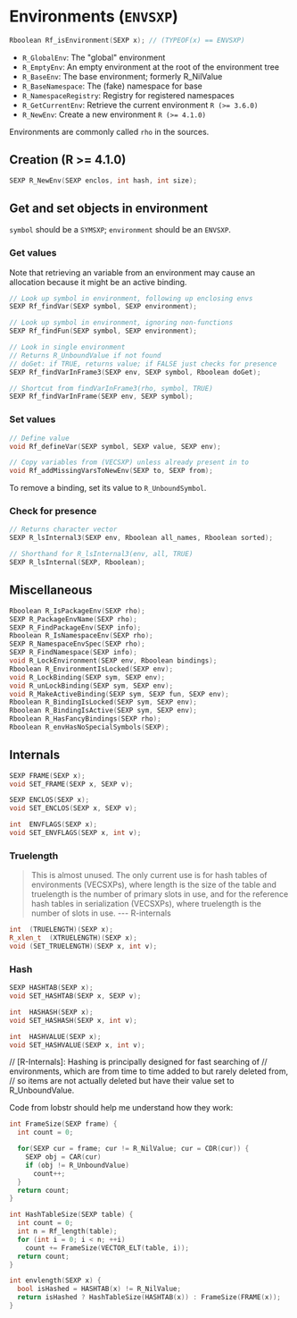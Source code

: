 # Environments (`ENVSXP`)

```cpp
Rboolean Rf_isEnvironment(SEXP x); // (TYPEOF(x) == ENVSXP)
```

* `R_GlobalEnv`: The "global" environment
* `R_EmptyEnv`: An empty environment at the root of the environment tree
* `R_BaseEnv`: The base environment; formerly R_NilValue
* `R_BaseNamespace`: The (fake) namespace for base
* `R_NamespaceRegistry`: Registry for registered namespaces
* `R_GetCurrentEnv`: Retrieve the current environment `R (>= 3.6.0)`
* `R_NewEnv`: Create a new environment `R (>= 4.1.0)`

Environments are commonly called `rho` in the sources.

## Creation (R >= 4.1.0)

``` cpp
SEXP R_NewEnv(SEXP enclos, int hash, int size);
```

## Get and set objects in environment

`symbol` should be a `SYMSXP`; `environment` should be an `ENVSXP`.

### Get values

Note that retrieving an variable from an environment may cause an allocation because it might be an active binding.

```cpp
// Look up symbol in environment, following up enclosing envs
SEXP Rf_findVar(SEXP symbol, SEXP environment);

// Look up symbol in environment, ignoring non-functions
SEXP Rf_findFun(SEXP symbol, SEXP environment);

// Look in single environment
// Returns R_UnboundValue if not found
// doGet: if TRUE, returns value; if FALSE just checks for presence
SEXP Rf_findVarInFrame3(SEXP env, SEXP symbol, Rboolean doGet);

// Shortcut from findVarInFrame3(rho, symbol, TRUE)
SEXP Rf_findVarInFrame(SEXP env, SEXP symbol);
```

### Set values

```cpp
// Define value
void Rf_defineVar(SEXP symbol, SEXP value, SEXP env);

// Copy variables from (VECSXP) unless already present in to
void Rf_addMissingVarsToNewEnv(SEXP to, SEXP from);
```

To remove a binding, set its value to `R_UnboundSymbol`.

### Check for presence

```cpp
// Returns character vector
SEXP R_lsInternal3(SEXP env, Rboolean all_names, Rboolean sorted);

// Shorthand for R_lsInternal3(env, all, TRUE)
SEXP R_lsInternal(SEXP, Rboolean);
```

## Miscellaneous

```cpp
Rboolean R_IsPackageEnv(SEXP rho);
SEXP R_PackageEnvName(SEXP rho);
SEXP R_FindPackageEnv(SEXP info);
Rboolean R_IsNamespaceEnv(SEXP rho);
SEXP R_NamespaceEnvSpec(SEXP rho);
SEXP R_FindNamespace(SEXP info);
void R_LockEnvironment(SEXP env, Rboolean bindings);
Rboolean R_EnvironmentIsLocked(SEXP env);
void R_LockBinding(SEXP sym, SEXP env);
void R_unLockBinding(SEXP sym, SEXP env);
void R_MakeActiveBinding(SEXP sym, SEXP fun, SEXP env);
Rboolean R_BindingIsLocked(SEXP sym, SEXP env);
Rboolean R_BindingIsActive(SEXP sym, SEXP env);
Rboolean R_HasFancyBindings(SEXP rho);
Rboolean R_envHasNoSpecialSymbols(SEXP);
```

## Internals

```cpp
SEXP FRAME(SEXP x);
void SET_FRAME(SEXP x, SEXP v);

SEXP ENCLOS(SEXP x);
void SET_ENCLOS(SEXP x, SEXP v);

int  ENVFLAGS(SEXP x);
void SET_ENVFLAGS(SEXP x, int v);
```

### Truelength

> This is almost unused. The only current use is for hash tables of 
> environments (VECSXPs), where length is the size of the table and 
> truelength is the number of primary slots in use, and for the reference 
> hash tables in serialization (VECSXPs), where truelength is the number of 
> slots in use.
> --- R-internals

```cpp
int  (TRUELENGTH)(SEXP x);
R_xlen_t  (XTRUELENGTH)(SEXP x);
void (SET_TRUELENGTH)(SEXP x, int v);
```

### Hash

```cpp
SEXP HASHTAB(SEXP x);
void SET_HASHTAB(SEXP x, SEXP v);

int  HASHASH(SEXP x);
void SET_HASHASH(SEXP x, int v);

int  HASHVALUE(SEXP x);
void SET_HASHVALUE(SEXP x, int v);
```

// [R-Internals]: Hashing is principally designed for fast searching of
// environments, which  are from time to time added to but rarely deleted from,
// so items are not actually deleted but have their value set to R_UnboundValue.


Code from lobstr should help me understand how they work:

```cpp
int FrameSize(SEXP frame) {
  int count = 0;

  for(SEXP cur = frame; cur != R_NilValue; cur = CDR(cur)) {
    SEXP obj = CAR(cur)
    if (obj != R_UnboundValue)
      count++;
  }
  return count;
}

int HashTableSize(SEXP table) {
  int count = 0;
  int n = Rf_length(table);
  for (int i = 0; i < n; ++i)
    count += FrameSize(VECTOR_ELT(table, i));
  return count;
}

int envlength(SEXP x) {
  bool isHashed = HASHTAB(x) != R_NilValue;
  return isHashed ? HashTableSize(HASHTAB(x)) : FrameSize(FRAME(x));
}
```
